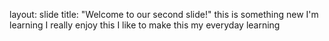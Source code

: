 layout: slide
title: "Welcome to our second slide!"
this is something new I'm learning 
I really enjoy this 
I like to make this my everyday learning 
